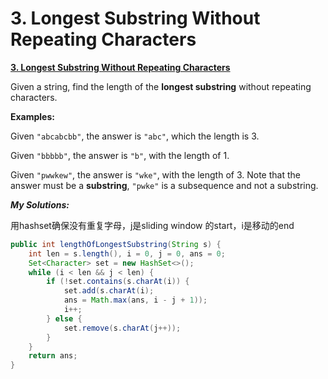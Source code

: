 # 3. Longest Substring Without Repeating Characters

[ **3. Longest Substring Without Repeating Characters**](https://leetcode.com/problems/longest-substring-without-repeating-characters/description/)

Given a string, find the length of the **longest substring** without repeating characters.

**Examples:**

Given `"abcabcbb"`, the answer is `"abc"`, which the length is 3.

Given `"bbbbb"`, the answer is `"b"`, with the length of 1.

Given `"pwwkew"`, the answer is `"wke"`, with the length of 3. Note that the answer must be a **substring**, `"pwke"` is a subsequence and not a substring.  


_**My Solutions:**_

用hashset确保没有重复字母，j是sliding window 的start，i是移动的end

```java
public int lengthOfLongestSubstring(String s) {
    int len = s.length(), i = 0, j = 0, ans = 0;
    Set<Character> set = new HashSet<>();
    while (i < len && j < len) {
        if (!set.contains(s.charAt(i)) {
            set.add(s.charAt(i);
            ans = Math.max(ans, i - j + 1));
            i++;
        } else {
            set.remove(s.charAt(j++));
        }
    }
    return ans;
}
```



